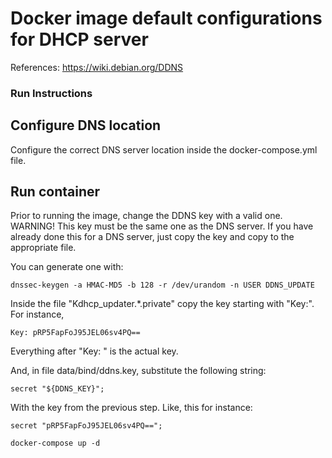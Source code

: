Docker image default configurations for DHCP server
================================

References: https://wiki.debian.org/DDNS

### Run Instructions

## Configure DNS location

Configure the correct DNS server location inside
the docker-compose.yml file.

## Run container

Prior to running the image, change the DDNS key with a valid one.
WARNING! This key must be the same one as the DNS server. If you have
already done this for a DNS server, just copy the key and copy to the
appropriate file.

You can generate one with:

    dnssec-keygen -a HMAC-MD5 -b 128 -r /dev/urandom -n USER DDNS_UPDATE

Inside the file "Kdhcp_updater.\*.private" copy the key starting with
"Key:". For instance,

    Key: pRP5FapFoJ95JEL06sv4PQ==

Everything after "Key: " is the actual key.

And, in file data/bind/ddns.key, substitute the following string:

    secret "${DDNS_KEY}";

With the key from the previous step. Like, this for instance:

    secret "pRP5FapFoJ95JEL06sv4PQ==";

    docker-compose up -d
